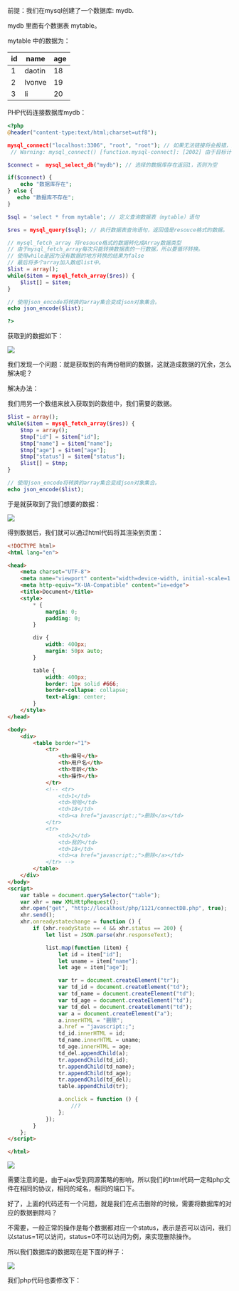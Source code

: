 前提：我们在mysql创建了一个数据库: mydb.

mydb 里面有个数据表 mytable。

mytable 中的数据为：

| id   | name   | age  |
| ---- | ------ | ---- |
| 1    | daotin | 18   |
| 2    | lvonve | 19   |
| 3    | li     | 20   |



PHP代码连接数据库mydb：

```php
<?php
@header("content-type:text/html;charset=utf8");

mysql_connect("localhost:3306", "root", "root"); // 如果无法链接将会报错，报错信息如下：
 // Warning: mysql_connect() [function.mysql-connect]: [2002] 由于目标计算机积极拒绝，无法连接。 (trying to connect via tcp://localhost:33062) in 

$connect =  mysql_select_db("mydb"); // 选择的数据库存在返回1，否则为空

if($connect) {
    echo "数据库存在";
} else {
   echo "数据库不存在";
}

$sql = 'select * from mytable'; // 定义查询数据表（mytable）语句

$res = mysql_query($sql); // 执行数据表查询语句，返回值是resouce格式的数据。

// mysql_fetch_array 将resouce格式的数据转化成Array数据类型
// 由于mysql_fetch_array每次只能转换数据表的一行数据，所以要循环转换。
// 使用while是因为没有数据的地方转换的结果为false
// 最后将多个array加入数组list中。
$list = array();
while($item = mysql_fetch_array($res)) { 
    $list[] = $item;
}

// 使用json_encode将转换的array集合变成json对象集合。
echo json_encode($list);

?>
```

获取到的数据如下：

![](./images/2.png)





我们发现一个问题：就是获取到的有两份相同的数据，这就造成数据的冗余，怎么解决呢？

解决办法：

我们用另一个数组来放入获取到的数组中，我们需要的数据。

```php
$list = array();
while($item = mysql_fetch_array($res)) { 
    $tmp = array();
    $tmp["id"] = $item["id"];
    $tmp["name"] = $item["name"];
    $tmp["age"] = $item["age"];
    $tmp["status"] = $item["status"];
    $list[] = $tmp;
}

// 使用json_encode将转换的array集合变成json对象集合。
echo json_encode($list);
```

于是就获取到了我们想要的数据：

![](./images/3.png)



得到数据后，我们就可以通过html代码将其渲染到页面：

```html
<!DOCTYPE html>
<html lang="en">

<head>
    <meta charset="UTF-8">
    <meta name="viewport" content="width=device-width, initial-scale=1.0">
    <meta http-equiv="X-UA-Compatible" content="ie=edge">
    <title>Document</title>
    <style>
        * {
            margin: 0;
            padding: 0;
        }

        div {
            width: 400px;
            margin: 50px auto;
        }

        table {
            width: 400px;
            border: 1px solid #666;
            border-collapse: collapse;
            text-align: center;
        }
    </style>
</head>

<body>
    <div>
        <table border="1">
            <tr>
                <th>编号</th>
                <th>用户名</th>
                <th>年龄</th>
                <th>操作</th>
            </tr>
            <!-- <tr>
                <td>1</td>
                <td>哈哈</td>
                <td>18</td>
                <td><a href="javascript:;">删除</a></td>
            </tr>
            <tr>
                <td>2</td>
                <td>我的</td>
                <td>18</td>
                <td><a href="javascript:;">删除</a></td>
            </tr> -->
        </table>
    </div>
</body>
<script>
    var table = document.querySelector("table");
    var xhr = new XMLHttpRequest();
    xhr.open("get", "http://localhost/php/1121/connectDB.php", true);
    xhr.send();
    xhr.onreadystatechange = function () {
        if (xhr.readyState == 4 && xhr.status == 200) {
            let list = JSON.parse(xhr.responseText);

            list.map(function (item) {
                let id = item["id"];
                let uname = item["name"];
                let age = item["age"];

                var tr = document.createElement("tr");
                var td_id = document.createElement("td");
                var td_name = document.createElement("td");
                var td_age = document.createElement("td");
                var td_del = document.createElement("td");
                var a = document.createElement("a");
                a.innerHTML = "删除";
                a.href = "javascript:;";
                td_id.innerHTML = id;
                td_name.innerHTML = uname;
                td_age.innerHTML = age;
                td_del.appendChild(a);
                tr.appendChild(td_id);
                tr.appendChild(td_name);
                tr.appendChild(td_age);
                tr.appendChild(td_del);
                table.appendChild(tr);

                a.onclick = function () {
                    //?
                };
            });
        }
    };
</script>

</html>
```



![](./images/4.png)



需要注意的是，由于ajax受到同源策略的影响，所以我们的html代码一定和php文件在相同的协议，相同的域名，相同的端口下。

好了，上面的代码还有一个问题，就是我们在点击删除的时候，需要将数据库的对应的数据删除吗？

不需要，一般正常的操作是每个数据都对应一个status，表示是否可以访问，我们以status=1可以访问，status=0不可以访问为例，来实现删除操作。

所以我们数据库的数据现在是下面的样子：

![](./images/5.png)



我们php代码也要修改下：


